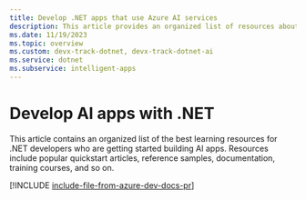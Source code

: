 ```yaml
---
title: Develop .NET apps that use Azure AI services
description: This article provides an organized list of resources about Azure AI scenarios for .NET developers, including documentation and code samples.
ms.date: 11/19/2023
ms.topic: overview
ms.custom: devx-track-dotnet, devx-track-dotnet-ai
ms.service: dotnet
ms.subservice: intelligent-apps
---
```


# Develop AI apps with .NET

This article contains an organized list of the best learning resources for .NET developers who are getting started building AI apps. Resources include popular quickstart articles, reference samples, documentation, training courses, and so on.

[!INCLUDE [include-file-from-azure-dev-docs-pr](~/azure-dev-docs-pr/articles/ai/includes/azure-ai-for-developers-dotnet.md)]
